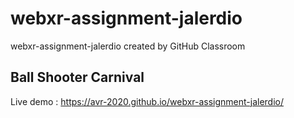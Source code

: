 # webxr-assignment-jalerdio
webxr-assignment-jalerdio created by GitHub Classroom

## Ball Shooter Carnival
Live demo : https://avr-2020.github.io/webxr-assignment-jalerdio/
